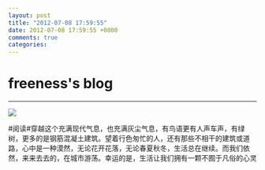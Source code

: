 ```yaml
---
layout: post
title: "2012-07-08 17:59:55"
date: 2012-07-08 17:59:55 +0800
comments: true
categories: 
---
```


# freeness's blog

----------

![](http://okqmqrbgo.bkt.clouddn.com/201207081759551.jpg)

>
\#阅读\#穿越这个充满现代气息，也充满灰尘气息，有鸟语更有人声车声，有绿树，更多的是钢筋混凝土建筑。望着行色匆忙的人，还有那些不相干的建筑或道路，心中是一种漠然，无论花开花落，无论春夏秋冬，生活总在继续。而我们依然，来来去去的，在城市游荡。幸运的是，生活让我们拥有一颗不囿于凡俗的心灵